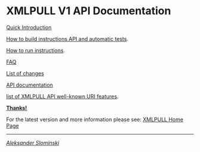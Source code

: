 # XMLPULL V1 API Documentation

<p><a href="doc/quick_intro.html">Quick Introduction</a>

<p><a href="doc/build.txt">How to build instructions API and automatic tests</a>.

<p><a href="doc/run.txt">How to run instructions</a>.

<p><a href="doc/faq.html">FAQ</a>

<p><a href="doc/changes.html">List of changes</a>

<p><a href="doc/api/org/xmlpull/v1/package-summary.html">API documentation</a>

<p><a href="doc/features.html">list of XMLPULL API well-known URI features</a>.

<p><b><a href="doc/THANKS.txt">Thanks!</a></b>


<p>
For the latest version and more information please see:
<a href="http://www.xmlpull.org/">XMLPULL Home Page</a>
<!-- and
<a href="http://www.xmlpull.org/discussion.shtml">XMLPULL
discussion list archives</a>.-->

<p>


<HR>


<address><a href="http://www.extreme.indiana.edu/~aslom/">Aleksander Slominski</a><address>

<p>&nbsp;<p>&nbsp;<p>&nbsp;<p>&nbsp;<p>&nbsp;<p>&nbsp;<p>&nbsp;<p>&nbsp;
</address>
</body>
</html>
